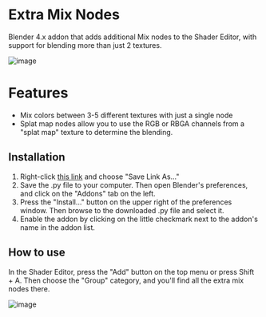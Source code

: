 # Extra Mix Nodes
Blender 4.x addon that adds additional Mix nodes to the Shader Editor, with support for blending more than just 2 textures.

![image](https://github.com/theanine3D/extra-mix-nodes/assets/88953117/d009587b-a4dc-479c-a8a7-11b201177cb5)

# Features
- Mix colors between 3-5 different textures with just a single node
- Splat map nodes allow you to use the RGB or RBGA channels from a "splat map" texture to determine the blending.

## Installation
1. Right-click <a href="https://raw.githubusercontent.com/theanine3D/extra-mix-nodes/main/extra-mix-nodes.py">this link</a> and choose "Save Link As..."
2. Save the .py file to your computer. Then open Blender's preferences, and click on the "Addons" tab on the left.
3. Press the "Install..." button on the upper right of the preferences window. Then browse to the downloaded .py file and select it.
4. Enable the addon by clicking  on the little checkmark next to the addon's name in the addon list.

## How to use
In the Shader Editor, press the "Add" button on the top menu or press Shift + A. Then choose the "Group" category, and you'll find all the extra mix nodes there.

![image](https://github.com/theanine3D/extra-mix-nodes/assets/88953117/9d1e2e61-210d-42cc-913f-3d1b71bcd825)
